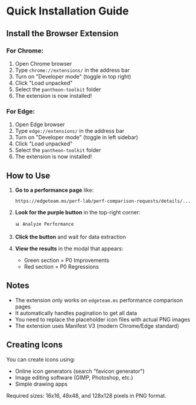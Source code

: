 # Quick Installation Guide

## Install the Browser Extension

### For Chrome:
1. Open Chrome browser
2. Type `chrome://extensions/` in the address bar
3. Turn on "Developer mode" (toggle in top right)
4. Click "Load unpacked"
5. Select the `pantheon-toolkit` folder
6. The extension is now installed!

### For Edge:
1. Open Edge browser  
2. Type `edge://extensions/` in the address bar
3. Turn on "Developer mode" (toggle in left sidebar)
4. Click "Load unpacked"
5. Select the `pantheon-toolkit` folder
6. The extension is now installed!

## How to Use

1. **Go to a performance page** like:
   ```
   https://edgeteam.ms/perf-lab/perf-comparison-requests/details/...
   ```

2. **Look for the purple button** in the top-right corner:
   ```
   📊 Analyze Performance
   ```

3. **Click the button** and wait for data extraction

4. **View the results** in the modal that appears:
   - Green section = P0 Improvements
   - Red section = P0 Regressions

## Notes

- The extension only works on `edgeteam.ms` performance comparison pages
- It automatically handles pagination to get all data
- You need to replace the placeholder icon files with actual PNG images
- The extension uses Manifest V3 (modern Chrome/Edge standard)

## Creating Icons

You can create icons using:
- Online icon generators (search "favicon generator")
- Image editing software (GIMP, Photoshop, etc.)
- Simple drawing apps

Required sizes: 16x16, 48x48, and 128x128 pixels in PNG format.